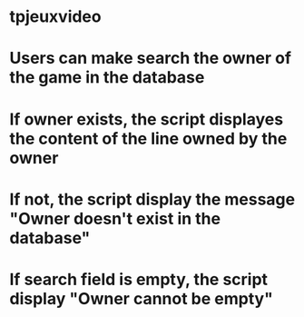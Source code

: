 # tpjeuxvideo
# Users can make search the owner of the game in the database
# If owner exists, the script displayes the content of the line owned by the owner
# If not, the script display the message "Owner doesn't exist in the database"
# If search field is empty, the script display "Owner cannot be empty"